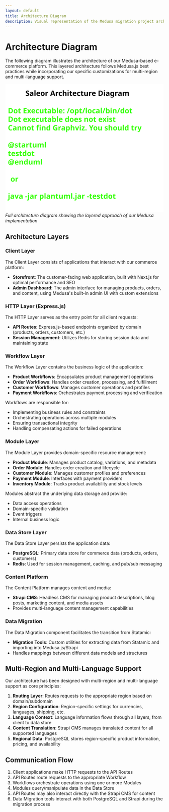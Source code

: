 ```yaml
---
layout: default
title: Architecture Diagram
description: Visual representation of the Medusa migration project architecture
---
```


# Architecture Diagram

The following diagram illustrates the architecture of our Medusa-based e-commerce platform. This layered architecture follows Medusa.js best practices while incorporating our specific customizations for multi-region and multi-language support.

![Medusa Architecture Diagram](/assets/images/architecture-diagram.svg)
*Full architecture diagram showing the layered approach of our Medusa implementation*

## Architecture Layers

### Client Layer

The Client Layer consists of applications that interact with our commerce platform:

- **Storefront**: The customer-facing web application, built with Next.js for optimal performance and SEO
- **Admin Dashboard**: The admin interface for managing products, orders, and content, using Medusa's built-in admin UI with custom extensions

### HTTP Layer (Express.js)

The HTTP Layer serves as the entry point for all client requests:

- **API Routes**: Express.js-based endpoints organized by domain (products, orders, customers, etc.)
- **Session Management**: Utilizes Redis for storing session data and maintaining state

### Workflow Layer

The Workflow Layer contains the business logic of the application:

- **Product Workflows**: Encapsulates product management operations 
- **Order Workflows**: Handles order creation, processing, and fulfillment
- **Customer Workflows**: Manages customer operations and profiles
- **Payment Workflows**: Orchestrates payment processing and verification

Workflows are responsible for:
- Implementing business rules and constraints
- Orchestrating operations across multiple modules
- Ensuring transactional integrity
- Handling compensating actions for failed operations

### Module Layer

The Module Layer provides domain-specific resource management:

- **Product Module**: Manages product catalog, variations, and metadata
- **Order Module**: Handles order creation and lifecycle
- **Customer Module**: Manages customer profiles and preferences
- **Payment Module**: Interfaces with payment providers
- **Inventory Module**: Tracks product availability and stock levels

Modules abstract the underlying data storage and provide:
- Data access operations
- Domain-specific validation
- Event triggers
- Internal business logic

### Data Store Layer

The Data Store Layer persists the application data:

- **PostgreSQL**: Primary data store for commerce data (products, orders, customers)
- **Redis**: Used for session management, caching, and pub/sub messaging

### Content Platform

The Content Platform manages content and media:

- **Strapi CMS**: Headless CMS for managing product descriptions, blog posts, marketing content, and media assets
- Provides multi-language content management capabilities

### Data Migration

The Data Migration component facilitates the transition from Statamic:

- **Migration Tools**: Custom utilities for extracting data from Statamic and importing into Medusa.js/Strapi
- Handles mappings between different data models and structures

## Multi-Region and Multi-Language Support

Our architecture has been designed with multi-region and multi-language support as core principles:

1. **Routing Layer**: Routes requests to the appropriate region based on domain/subdomain
2. **Region Configuration**: Region-specific settings for currencies, languages, shipping, etc.
3. **Language Context**: Language information flows through all layers, from client to data store
4. **Content Translation**: Strapi CMS manages translated content for all supported languages
5. **Regional Data**: PostgreSQL stores region-specific product information, pricing, and availability

## Communication Flow

1. Client applications make HTTP requests to the API Routes
2. API Routes route requests to the appropriate Workflow
3. Workflows orchestrate operations using one or more Modules
4. Modules query/manipulate data in the Data Store
5. API Routes may also interact directly with the Strapi CMS for content
6. Data Migration tools interact with both PostgreSQL and Strapi during the migration process 